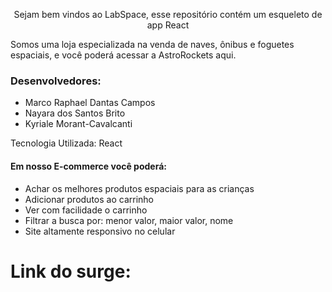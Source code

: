 <p align="center">Sejam bem vindos ao LabSpace, esse repositório contém um esqueleto de app React</p>

<p>Somos uma loja especializada na venda de naves, ônibus e foguetes espaciais, e você poderá acessar a AstroRockets aqui.</P>

<h3>Desenvolvedores:</h3>

* Marco Raphael Dantas Campos
* Nayara dos Santos Brito 
* Kyriale Morant-Cavalcanti 
<p>Tecnologia Utilizada: React</p>

<h4>Em nosso E-commerce você poderá:</h4>

* Achar os melhores produtos espaciais para as crianças
* Adicionar produtos ao carrinho
* Ver com facilidade o carrinho
* Filtrar a busca por: menor valor, maior valor, nome
* Site altamente responsivo no celular



# Link do surge: